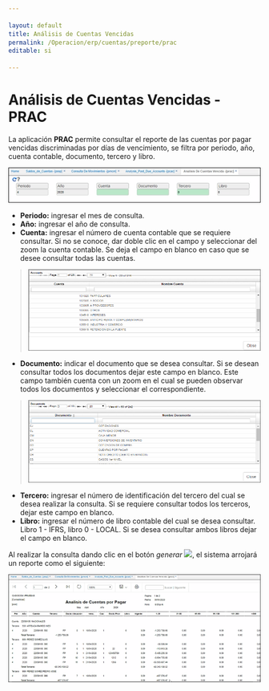 ```yaml
---

layout: default
title: Análisis de Cuentas Vencidas
permalink: /Operacion/erp/cuentas/preporte/prac
editable: si

---
```




# Análisis de Cuentas Vencidas - PRAC



La aplicación **PRAC** permite consultar el reporte de las cuentas por pagar vencidas discriminadas por días de vencimiento, se filtra por periodo, año, cuenta contable, documento, tercero y libro.  


![](PRAC1.png)

* **Periodo:** ingresar el mes de consulta.  
* **Año:** ingresar el año de consulta.  
* **Cuenta:** ingresar el número de cuenta contable que se requiere consultar. Si no se conoce, dar doble clic en el campo y seleccionar del zoom la cuenta contable. Se deja el campo en blanco en caso que se desee consultar todas las cuentas.  



> ![](zoomcuenta.png)



* **Documento:** indicar el documento que se desea consultar. Si se desean consultar todos los documentos dejar este campo en blanco. Este campo también cuenta con un zoom en el cual se pueden observar todos los documentos y seleccionar el correspondiente.  



> ![](zoomdc.png)



* **Tercero:** ingresar el número de identificación del tercero del cual se desea realizar la consulta. Si se requiere consultar todos los terceros, dejar este campo en blanco.  
* **Libro:** ingresar el número de libro contable del cual se desea consultar. Libro 1 - IFRS, libro 0 - LOCAL. Si se desea consultar ambos libros dejar el campo en blanco.  



Al realizar la consulta dando clic en el botón _generar_ ![](actualizar.png), el sistema arrojará un reporte como el siguiente:



![](PRAU2.png)








